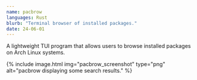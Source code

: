 ```yaml
---
name: pacbrow
languages: Rust
blurb: "Terminal browser of installed packages."
date: 24-06-01
---
```


A lightweight TUI program that allows users to browse installed packages on Arch Linux systems.

{% include image.html img="pacbrow_screenshot" type="png" alt="pacbrow displaying some search results." %}
